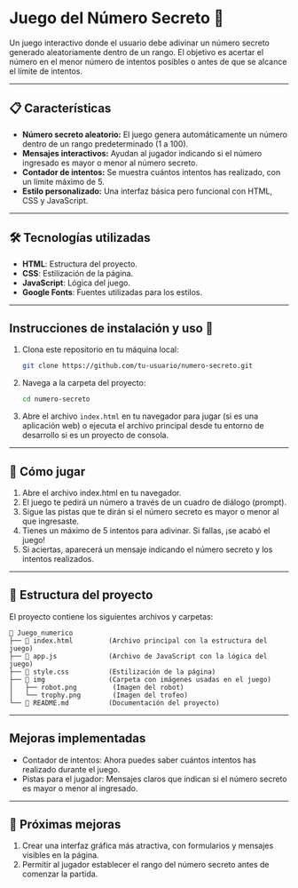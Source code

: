 # Juego del Número Secreto 🎲

Un juego interactivo donde el usuario debe adivinar un número secreto generado aleatoriamente dentro de un rango. El objetivo es acertar el número en el menor número de intentos posibles o antes de que se alcance el límite de intentos.

---

## 📋 Características

- **Número secreto aleatorio:** El juego genera automáticamente un número dentro de un rango predeterminado (1 a 100).
- **Mensajes interactivos:** Ayudan al jugador indicando si el número ingresado es mayor o menor al número secreto.
- **Contador de intentos:** Se muestra cuántos intentos has realizado, con un límite máximo de 5.
- **Estilo personalizado:** Una interfaz básica pero funcional con HTML, CSS y JavaScript.

---

## 🛠️ Tecnologías utilizadas

- **HTML**: Estructura del proyecto.
- **CSS**: Estilización de la página.
- **JavaScript**: Lógica del juego.
- **Google Fonts**: Fuentes utilizadas para los estilos.

---
## Instrucciones de instalación y uso 🚀
1. Clona este repositorio en tu máquina local:
   ```bash
   git clone https://github.com/tu-usuario/numero-secreto.git
   ```
2. Navega a la carpeta del proyecto:
   ```bash
   cd numero-secreto
   ```
3. Abre el archivo `index.html` en tu navegador para jugar (si es una aplicación web) o ejecuta el archivo principal desde tu entorno de desarrollo si es un proyecto de consola.

---
## 🚀 Cómo jugar

1. Abre el archivo index.html en tu navegador.
2. El juego te pedirá un número a través de un cuadro de diálogo (prompt).
3. Sigue las pistas que te dirán si el número secreto es mayor o menor al que ingresaste.
4. Tienes un máximo de 5 intentos para adivinar. Si fallas, ¡se acabó el juego!
5. Si aciertas, aparecerá un mensaje indicando el número secreto y los intentos realizados.

---

## 📂 Estructura del proyecto

El proyecto contiene los siguientes archivos y carpetas:
```plaintext
📁 Juego_numerico
├── 📄 index.html         (Archivo principal con la estructura del juego)
├── 📄 app.js             (Archivo de JavaScript con la lógica del juego)
├── 📄 style.css          (Estilización de la página)
├── 📁 img                (Carpeta con imágenes usadas en el juego)
│   ├── robot.png         (Imagen del robot)
│   └── trophy.png        (Imagen del trofeo)
└── 📄 README.md          (Documentación del proyecto)
```
---

##  Mejoras implementadas
- Contador de intentos: Ahora puedes saber cuántos intentos has realizado durante el juego.
- Pistas para el jugador: Mensajes claros que indican si el número secreto es mayor o menor al ingresado.

---

## 🔧 Próximas mejoras

1. Crear una interfaz gráfica más atractiva, con formularios y mensajes visibles en la página.
2. Permitir al jugador establecer el rango del número secreto antes de comenzar la partida.